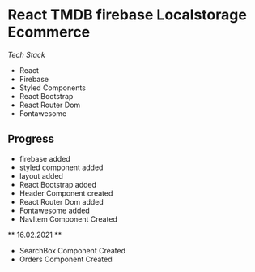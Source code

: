 # React TMDB firebase Localstorage Ecommerce

_Tech Stack_

- React
- Firebase
- Styled Components
- React Bootstrap
- React Router Dom
- Fontawesome

## Progress

- firebase added
- styled component added
- layout added
- React Bootstrap added
- Header Component created
- React Router Dom added
- Fontawesome added
- NavItem Component Created

** 16.02.2021 **

- SearchBox Component Created
- Orders Component Created
